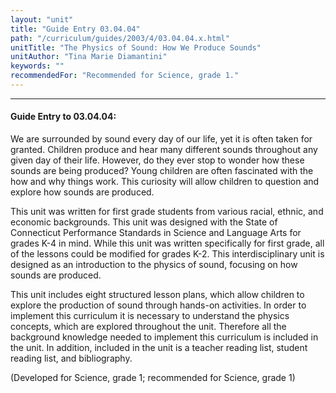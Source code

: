 ```yaml
---
layout: "unit"
title: "Guide Entry 03.04.04"
path: "/curriculum/guides/2003/4/03.04.04.x.html"
unitTitle: "The Physics of Sound: How We Produce Sounds"
unitAuthor: "Tina Marie Diamantini"
keywords: ""
recommendedFor: "Recommended for Science, grade 1."
---
```

<body>
<hr/>
<h4>
Guide Entry to 03.04.04:
</h4>
<p>
We are surrounded by sound every day of our life, yet it is often taken for granted.  Children produce and hear many different sounds throughout any given day of their life.  However, do they ever stop to wonder how these sounds are being produced?  Young children are often fascinated with the how and why things work.  This curiosity will allow children to question and explore how sounds are produced.
</p>
<p>
This unit was written for first grade students from various racial, ethnic, and economic backgrounds.  This unit was designed with the State of Connecticut Performance Standards in Science and Language Arts for grades K-4 in mind.  While this unit was written specifically for first grade, all of the lessons could be modified for grades K-2.  This interdisciplinary unit is designed as an introduction to the physics of sound, focusing on how sounds are produced.
</p>
<p>
This unit includes eight structured lesson plans, which allow children to explore the production of sound through hands-on activities.  In order to implement this curriculum it is necessary to understand the physics concepts, which are explored throughout the unit.  Therefore all the background knowledge needed to implement this curriculum is included in the unit.  In addition, included in the unit is a teacher reading list, student reading list, and bibliography.
</p>
<p>
(Developed for Science, grade 1; recommended for Science, grade 1)
</p>
</body>
